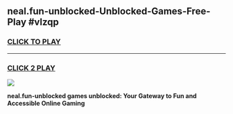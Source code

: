 
## neal.fun-unblocked-Unblocked-Games-Free-Play #vlzqp
<h3>
<a href="https://us.freeplayer.one?title=neal.fun-unblocked&ref=9M">CLICK TO PLAY</a></h3>
<hr>

<h3>
<a href="https://us.freeplayer.one?title=neal.fun-unblocked&ref=9M">CLICK 2 PLAY</a>
  
</h3>

<a href="https://us.freeplayer.one?title=neal.fun-unblocked&ref=9M"><img src="https://clearcache.store/games.png"></a>


**neal.fun-unblocked games unblocked: Your Gateway to Fun and Accessible Online Gaming**
